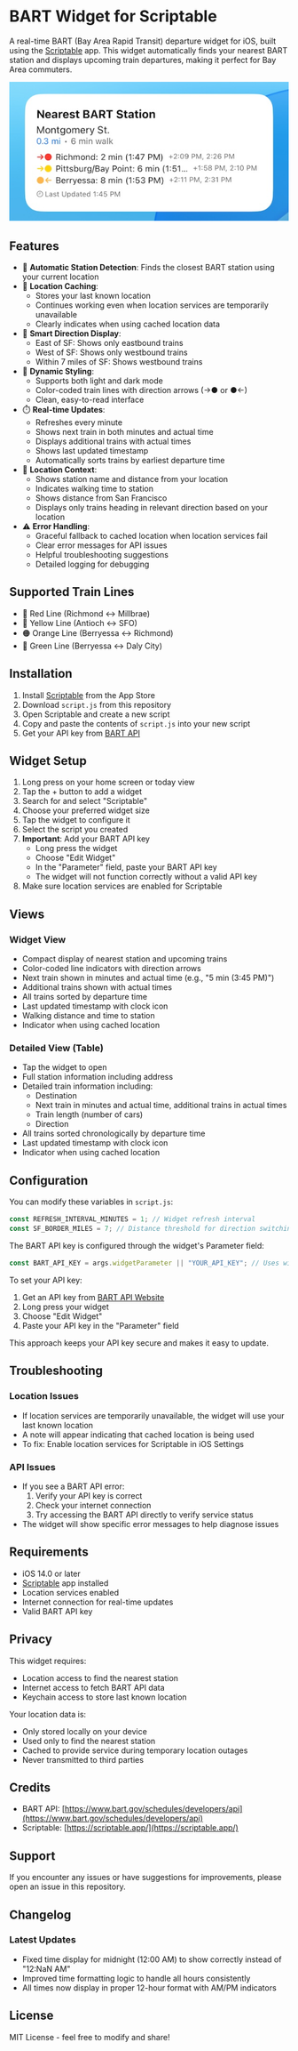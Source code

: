 # BART Widget for Scriptable

A real-time BART (Bay Area Rapid Transit) departure widget for iOS, built using the [Scriptable](https://scriptable.app/) app. This widget automatically finds your nearest BART station and displays upcoming train departures, making it perfect for Bay Area commuters.

![BART Widget showing nearest station and real-time departures](/iphone.jpeg)

## Features

- 🚉 **Automatic Station Detection**: Finds the closest BART station using your current location
- 🔄 **Location Caching**:
  - Stores your last known location
  - Continues working even when location services are temporarily unavailable
  - Clearly indicates when using cached location data
- 🚂 **Smart Direction Display**:
  - East of SF: Shows only eastbound trains
  - West of SF: Shows only westbound trains
  - Within 7 miles of SF: Shows westbound trains
- 🎨 **Dynamic Styling**:
  - Supports both light and dark mode
  - Color-coded train lines with direction arrows (→● or ●←)
  - Clean, easy-to-read interface
- ⏱️ **Real-time Updates**:
  - Refreshes every minute
  - Shows next train in both minutes and actual time
  - Displays additional trains with actual times
  - Shows last updated timestamp
  - Automatically sorts trains by earliest departure time
- 📍 **Location Context**:
  - Shows station name and distance from your location
  - Indicates walking time to station
  - Shows distance from San Francisco
  - Displays only trains heading in relevant direction based on your location
- ⚠️ **Error Handling**:
  - Graceful fallback to cached location when location services fail
  - Clear error messages for API issues
  - Helpful troubleshooting suggestions
  - Detailed logging for debugging

## Supported Train Lines

- 🔴 Red Line (Richmond ↔ Millbrae)
- 💛 Yellow Line (Antioch ↔ SFO)
- 🟠 Orange Line (Berryessa ↔ Richmond)
- 💚 Green Line (Berryessa ↔ Daly City)

## Installation

1. Install [Scriptable](https://apps.apple.com/us/app/scriptable/id1405459188) from the App Store
2. Download `script.js` from this repository
3. Open Scriptable and create a new script
4. Copy and paste the contents of `script.js` into your new script
5. Get your API key from [BART API](https://www.bart.gov/schedules/developers/api)

## Widget Setup

1. Long press on your home screen or today view
2. Tap the + button to add a widget
3. Search for and select "Scriptable"
4. Choose your preferred widget size
5. Tap the widget to configure it
6. Select the script you created
7. **Important**: Add your BART API key
   - Long press the widget
   - Choose "Edit Widget"
   - In the "Parameter" field, paste your BART API key
   - The widget will not function correctly without a valid API key
8. Make sure location services are enabled for Scriptable

## Views

### Widget View

- Compact display of nearest station and upcoming trains
- Color-coded line indicators with direction arrows
- Next train shown in minutes and actual time (e.g., "5 min (3:45 PM)")
- Additional trains shown with actual times
- All trains sorted by departure time
- Last updated timestamp with clock icon
- Walking distance and time to station
- Indicator when using cached location

### Detailed View (Table)

- Tap the widget to open
- Full station information including address
- Detailed train information including:
  - Destination
  - Next train in minutes and actual time, additional trains in actual times
  - Train length (number of cars)
  - Direction
- All trains sorted chronologically by departure time
- Last updated timestamp with clock icon
- Indicator when using cached location

## Configuration

You can modify these variables in `script.js`:

```javascript
const REFRESH_INTERVAL_MINUTES = 1; // Widget refresh interval
const SF_BORDER_MILES = 7; // Distance threshold for direction switching
```

The BART API key is configured through the widget's Parameter field:

```javascript
const BART_API_KEY = args.widgetParameter || "YOUR_API_KEY"; // Uses widget parameter
```

To set your API key:

1. Get an API key from [BART API Website](https://www.bart.gov/schedules/developers/api)
2. Long press your widget
3. Choose "Edit Widget"
4. Paste your API key in the "Parameter" field

This approach keeps your API key secure and makes it easy to update.

## Troubleshooting

### Location Issues

- If location services are temporarily unavailable, the widget will use your last known location
- A note will appear indicating that cached location is being used
- To fix: Enable location services for Scriptable in iOS Settings

### API Issues

- If you see a BART API error:
  1. Verify your API key is correct
  2. Check your internet connection
  3. Try accessing the BART API directly to verify service status
- The widget will show specific error messages to help diagnose issues

## Requirements

- iOS 14.0 or later
- [Scriptable](https://scriptable.app/) app installed
- Location services enabled
- Internet connection for real-time updates
- Valid BART API key

## Privacy

This widget requires:

- Location access to find the nearest station
- Internet access to fetch BART API data
- Keychain access to store last known location

Your location data is:

- Only stored locally on your device
- Used only to find the nearest station
- Cached to provide service during temporary location outages
- Never transmitted to third parties

## Credits

- BART API: [https://www.bart.gov/schedules/developers/api](https://www.bart.gov/schedules/developers/api)
- Scriptable: [https://scriptable.app/](https://scriptable.app/)

## Support

If you encounter any issues or have suggestions for improvements, please open an issue in this repository.

## Changelog

### Latest Updates

- Fixed time display for midnight (12:00 AM) to show correctly instead of "12:NaN AM"
- Improved time formatting logic to handle all hours consistently
- All times now display in proper 12-hour format with AM/PM indicators

## License

MIT License - feel free to modify and share!
